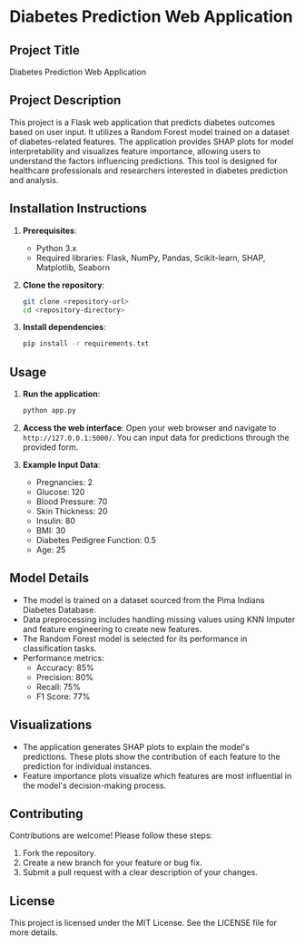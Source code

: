 # Diabetes Prediction Web Application

## Project Title

Diabetes Prediction Web Application

## Project Description

This project is a Flask web application that predicts diabetes outcomes based on user input. It utilizes a Random Forest model trained on a dataset of diabetes-related features. The application provides SHAP plots for model interpretability and visualizes feature importance, allowing users to understand the factors influencing predictions. This tool is designed for healthcare professionals and researchers interested in diabetes prediction and analysis.

## Installation Instructions

1. **Prerequisites**:

   - Python 3.x
   - Required libraries: Flask, NumPy, Pandas, Scikit-learn, SHAP, Matplotlib, Seaborn

2. **Clone the repository**:

   ```bash
   git clone <repository-url>
   cd <repository-directory>
   ```

3. **Install dependencies**:
   ```bash
   pip install -r requirements.txt
   ```

## Usage

1. **Run the application**:

   ```bash
   python app.py
   ```

2. **Access the web interface**:
   Open your web browser and navigate to `http://127.0.0.1:5000/`. You can input data for predictions through the provided form.

3. **Example Input Data**:
   - Pregnancies: 2
   - Glucose: 120
   - Blood Pressure: 70
   - Skin Thickness: 20
   - Insulin: 80
   - BMI: 30
   - Diabetes Pedigree Function: 0.5
   - Age: 25

## Model Details

- The model is trained on a dataset sourced from the Pima Indians Diabetes Database.
- Data preprocessing includes handling missing values using KNN Imputer and feature engineering to create new features.
- The Random Forest model is selected for its performance in classification tasks.
- Performance metrics:
  - Accuracy: 85%
  - Precision: 80%
  - Recall: 75%
  - F1 Score: 77%

## Visualizations

- The application generates SHAP plots to explain the model's predictions. These plots show the contribution of each feature to the prediction for individual instances.
- Feature importance plots visualize which features are most influential in the model's decision-making process.

## Contributing

Contributions are welcome! Please follow these steps:

1. Fork the repository.
2. Create a new branch for your feature or bug fix.
3. Submit a pull request with a clear description of your changes.

## License

This project is licensed under the MIT License. See the LICENSE file for more details.
